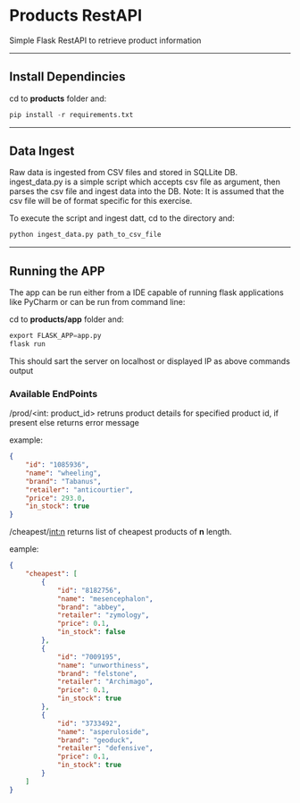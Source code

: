 # Products RestAPI
Simple Flask RestAPI to retrieve product information

---

## Install Dependincies

cd to **products** folder and:

```python
pip install -r requirements.txt
```

---

## Data Ingest
Raw data is ingested from CSV files and stored in SQLLite DB.
ingest_data.py is a simple script which accepts csv file as argument,
then parses the csv file and ingest data into the DB.
Note: It is assumed that the csv file will be of format specific for this exercise.

To execute the script and ingest datt, cd to the directory and:

```python
python ingest_data.py path_to_csv_file
```

---

## Running the APP
The app can be run either from a IDE capable of running flask applications like PyCharm
or can be run from command line:

cd to **products/app** folder and:
```python
export FLASK_APP=app.py
flask run
```
This should sart the server on localhost or displayed IP as above commands output

### Available EndPoints

/prod/<int: product_id>
retruns product details for specified product id, if present else returns error message

example:
```json
{
    "id": "1085936",
    "name": "wheeling",
    "brand": "Tabanus",
    "retailer": "anticourtier",
    "price": 293.0,
    "in_stock": true
}
```

/cheapest/<int:n>
returns list of cheapest products of **n** length.

eample:
```json
{
    "cheapest": [
        {
            "id": "8182756",
            "name": "mesencephalon",
            "brand": "abbey",
            "retailer": "zymology",
            "price": 0.1,
            "in_stock": false
        },
        {
            "id": "7009195",
            "name": "unworthiness",
            "brand": "felstone",
            "retailer": "Archimago",
            "price": 0.1,
            "in_stock": true
        },
        {
            "id": "3733492",
            "name": "asperuloside",
            "brand": "geoduck",
            "retailer": "defensive",
            "price": 0.1,
            "in_stock": true
        }
    ]
}
```


